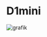 # D1mini



![grafik](https://github.com/deklaus/OpenValveControl/assets/134941062/a4fae5fb-8ad8-491a-898b-073250156c1a)

